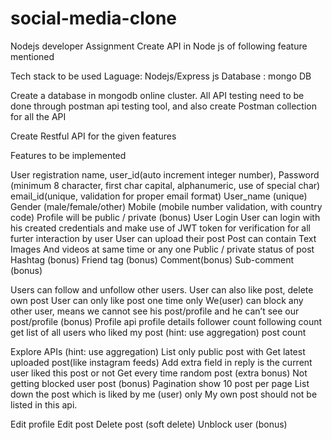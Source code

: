 # social-media-clone
Nodejs developer Assignment
Create API in Node js of following feature mentioned

Tech stack to be used 
Laguage: Nodejs/Express js
Database : mongo DB


Create a database in mongodb online cluster.
All API testing need to be done through postman api testing tool, and also create Postman collection for all the API

Create Restful API for the given features

Features to be implemented

User registration
name, 
user_id(auto increment integer number), 
Password (minimum 8 character, first char capital, alphanumeric, use of special char)
email_id(unique, validation for proper email format)
User_name (unique)
Gender (male/female/other)
Mobile (mobile number validation, with country code)
Profile will be public / private (bonus)
User Login
User can login with his created credentials and make use of JWT token for verification for all furter interaction by user 
User can upload their post
Post can contain 
Text 
Images And videos at same time or any one 
Public / private status of post
Hashtag (bonus)
Friend tag (bonus)
Comment(bonus)
Sub-comment (bonus)

Users can follow and unfollow other users.
User can also like post, delete own post
User can only like post one time only
We(user) can block any other user, means we cannot see his post/profile and he can’t see our post/profile (bonus)
Profile api
profile details
follower count
following count
get list of all users who liked my post (hint: use aggregation)
post count

Explore APIs (hint: use aggregation)
List only public post with Get latest uploaded post(like instagram feeds)
Add extra field in reply is the current user liked this post or not 
Get every time random post (extra bonus)
Not getting blocked user post (bonus)
Pagination show 10 post per page
List down the post which is liked by me (user) only 
My own post should not be listed in this api.

Edit profile
Edit post
Delete post (soft delete)
Unblock user (bonus)
   

